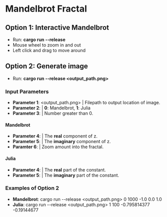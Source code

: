 # Mandelbrot Fractal

## Option 1: Interactive Mandelbrot

* Run: **cargo run --release**
* Mouse wheel to zoom in and out
* Left click and drag to move around

## Option 2: Generate image

* Run: **cargo run --release <output_path.png> <set choice> <recursion depth> <set parameters>**

### Input Parameters

* **Parameter 1**: <output_path.png> | Filepath to output location of image.
* **Parameter 2**: <set choice> | **0**: Mandelbrot, **1**: Julia
* **Parameter 3**: <recursion depth> | Number greater than 0.

#### Mandelbrot

* **Parameter 4**: <real center> | The **real** component of z.
* **Parameter 5**: <imaginary center> | The **imaginary** component of z.
* **Paramter 6**: <zoom factor> | Zoom amount into the fractal.

#### Julia

* **Parameter 4**: <real constant> | The **real** part of the constant.
* **Parameter 5**: <imaginary constant> | The **imaginary** part of the constant.

### Examples of Option 2

* **Mandelbrot**: cargo run --release <output_path.png> 0 1000 -1.0 0.0 1.0
* **Julia**: cargo run --release <output_path.png> 1 100 -0.795814377 -0.19144677
